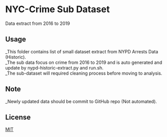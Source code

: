 # NYC-Crime Sub Dataset
Data extract from 2016 to 2019

## Usage
_This folder contains list of small dataset extract from NYPD Arrests Data (Historic).\
_The sub data focus on crime from 2016 to 2019 and is auto generated and update by nypd-historic-extract.py and run.sh.\
_The sub-dataset will required cleaning process before moving to analysis.

## Note
_Newly updated data should be commit to GitHub repo (Not automated).

## License
[MIT](https://choosealicense.com/licenses/mit/)
